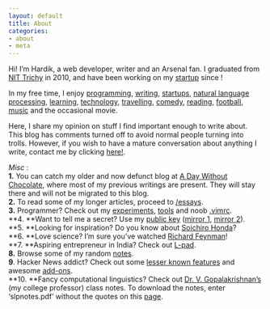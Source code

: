 ```yaml
---
layout: default
title: About
categories:
- about
- meta
---
```


Hi! I’m Hardik, a web developer, writer and an Arsenal fan. I graduated
from [NIT Trichy][] in 2010, and have been working on my [startup][]
since !

In my free time, I enjoy [programming][], [writing][],
[startups][], [natural language processing][],
[learning][], [technology][], [travelling][], [comedy][], [reading][],
[football][], [music][] and the occasional movie.

Here, I share my opinion on stuff I find important enough to write
about. This blog has comments turned off to avoid normal people turning
into trolls. However, if you wish to have a mature conversation about
anything I write, contact me by clicking [here!][].

*Misc* :   
**1.** You can catch my older and now defunct blog at [A Day Without
Chocolate][], where most of my previous writings are present. They will
stay there and will not be migrated to this blog.  
**2.** To read some of my longer articles, proceed to
[/essays][writing].  
**3.** Programmer? Check out my [experiments][], [tools][] and noob
[.vimrc][].  
**4. **Want to tell me a secret? Use my [public key][] ([mirror 1][],
[mirror 2][]).  
**5. **Looking for inspiration? Do you know about [Soichiro Honda][]?   
**6. **Love science? I’m sure you’ve watched [Richard Feynman][]!  
**7. **Aspiring entrepreneur in India? Check out [L-pad][].   
**8.** Browse some of my random [notes][].  
**9**. Hacker News addict? Check out some [lesser known features][] and
awesome [add-ons][].  
**10. **Fancy computational linguistics? Check out [Dr. V.
Gopalakrishnan’s][] (my college professor) class notes. To download the
notes, enter ‘slpnotes.pdf’ without the quotes on this [page][].

  [NIT Trichy]: http://nitt.edu
  [startup]: http://blog.hardikr.com/work
  [programming]: http://blog.hardikr.com/programming
  [writing]: http://blog.hardikr.com/essays
  [startups]: http://spojit.com
  [natural language processing]: http://en.wikipedia.org/wiki/Natural_language_processing
  [learning]: http://stackoverflow.com
  [technology]: http://news.ycombinator.com
  [travelling]: http://maps.google.com/maps/ms?ie=UTF&msa=0&msid=203734048420848874241.0004988a1e70de8130276
  [comedy]: http://www.youtube.com/watch?v=MeSSwKffj9o
  [reading]: http://flipkart.com/wishlist/hardikr
  [football]: http://arsenal.com
  [music]: http://www.thesixtyone.com/hardikr/
  [here!]: http://blog.hardikr.com/contact
  [A Day Without Chocolate]: http://hardik988.wordpress.com
  [experiments]: http://labs.hardikr.com
  [tools]: http://blog.hardikr.com/essays/tools.html
  [.vimrc]: https://github.com/hardikr/config/blob/master/.vimrc
  [public key]: http://pgp.mit.edu:11371/pks/lookup?op=get&search=0xBC8A1F7998F7C017
  [mirror 1]: https://keyserver2.pgp.com/vkd/DownloadKey.event?keyid=0xBC8A1F7998F7C017
  [mirror 2]: http://keyserver.ubuntu.com:11371/pks/lookup?op=get&search=0xBC8A1F7998F7C017
  [Soichiro Honda]: http://notes.hardikr.com/1
  [Richard Feynman]: http://www.youtube.com/results?search_query=richard+feynman&aq=f
  [L-pad]: http://lpad.in
  [notes]: http://blog.hardikr.com/notes/
  [lesser known features]: http://blog.hardikr.com/post/2685151146/hacker-news-features
  [add-ons]: https://spreadsheets.google.com/ccc?key=tCo5BIN61ciUkDjS2aLqjOA&hl=en&authkey=CIeUndcL#gid=0
  [Dr. V. Gopalakrishnan’s]: http://www.facebook.com/profile.php?id=744010138
  [page]: http://hardikr.com/dl/
